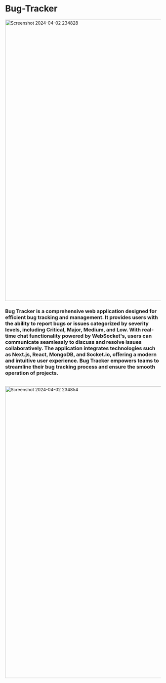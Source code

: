 # Bug-Tracker


<img width="910" alt="Screenshot 2024-04-02 234828" src="https://github.com/Anshuldhakate/Bug-Tracker/assets/123949154/785ddeb3-45d2-4901-8131-b5197c416e35">

<br/>

<h3>
  Bug Tracker is a comprehensive web application designed for efficient bug tracking and management. It provides users with the ability to report bugs or issues categorized by severity levels, including Critical, Major, Medium, and Low. With real-time chat functionality powered by WebSocket's, users can communicate seamlessly to discuss and resolve issues collaboratively. The application integrates technologies such as Next.js, React, MongoDB, and Socket.io, offering a modern and intuitive user experience. Bug Tracker empowers teams to streamline their bug tracking process and ensure the smooth operation of projects.
</h3>

<br/>


<img width="944" alt="Screenshot 2024-04-02 234854" src="https://github.com/Anshuldhakate/Bug-Tracker/assets/123949154/f52805a0-b1c7-4937-a0f0-fb820fb7d7cf">
